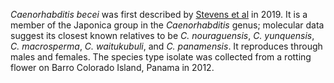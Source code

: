 _Caenorhabditis becei_ was first described by [Stevens et al](https://pubmed.ncbi.nlm.nih.gov/31007946/) in 2019. It is a member of the Japonica group in the _Caenorhabditis_ genus; molecular data suggest its closest known relatives to be _C. nouraguensis_, _C. yunquensis_, _C. macrosperma_, _C. waitukubuli_, and _C. panamensis_. It reproduces through males and females. The species type isolate was collected from a rotting flower on Barro Colorado Island, Panama in 2012.

